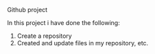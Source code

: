 Github project

In this project i have done the following:

1. Create a repository
2. Created and update files in my repository, etc.

